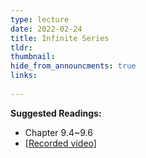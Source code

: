 ```yaml
---
type: lecture
date: 2022-02-24
title: Infinite Series
tldr: 
thumbnail: 
hide_from_announcments: true
links: 
      
---
```

**Suggested Readings:**
- Chapter 9.4~9.6
- [[Recorded video]](https://www.youtube.com/watch?v=Ot-J06rXD2k)
